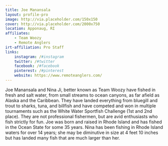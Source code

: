 ```yaml
---
title: Joe Manansala 
layout: profile-pro
image: http://via.placeholder.com/150x150
cover: http://via.placeholder.com/2000x750
location: Apponaug, RI
affiliates: 
    - Team Woozy
    - Remote Anglers
irt-affiliation: Pro Staff
links:
    instagram: /#instagram
    twitter: /#twitter
    facebook: /#facebook
    pinterest: /#pinterest
    website: https://www.remoteanglers.com/
---
```


Joe Manansala and Nina Ji, better known as Team Woozy have fished in fresh and salt water, from small streams to ocean canyons, as far afield as Alaska and the Caribbean. They have landed everything from bluegill and trout to sharks, tuna, and billfish and have competed and won in multiple tournaments such as the White Water Sportfish Challenge (1st and 2nd place). They are not professional fishermen, but are avid enthusiasts who fish strictly for fun. Joe was born and raised in Rhode Island and has fished in the Ocean State for some 35 years. Nina has been fishing in Rhode Island waters for over 14 years; she may be diminutive in size at 4 feet 10 inches but has landed many fish that are much larger than her.